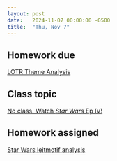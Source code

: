 ```yaml
---
layout: post
date:   2024-11-07 00:00:00 -0500
title:  "Thu, Nov 7"
---
```


## Homework due

[LOTR Theme Analysis](https://gmuedu-my.sharepoint.com/:f:/g/personal/mlavengo_gmu_edu/EnXH-XQ_-uVKtw5tJz6xe1gB_LD7aB9uzB5G344iTHaZNg?e=qwVNA9)

## Class topic

[No class. Watch *Star Wars* Ep IV!](https://gmuedu-my.sharepoint.com/:v:/g/personal/mlavengo_gmu_edu/EaUf48WNENJAnoYNkqP0qXUB9eAPYxivsZD1VXRQ4iRr5g?e=3yAt3X)

## Homework assigned

[Star Wars leitmotif analysis](https://gmuedu-my.sharepoint.com/:f:/g/personal/mlavengo_gmu_edu/EnXH-XQ_-uVKtw5tJz6xe1gB_LD7aB9uzB5G344iTHaZNg?e=qwVNA9)

